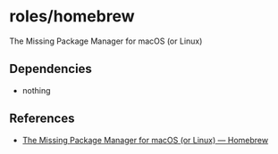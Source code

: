 # roles/homebrew
The Missing Package Manager for macOS (or Linux)



## Dependencies
- nothing



## References
- [The Missing Package Manager for macOS (or Linux) — Homebrew](https://brew.sh/index_ja)

